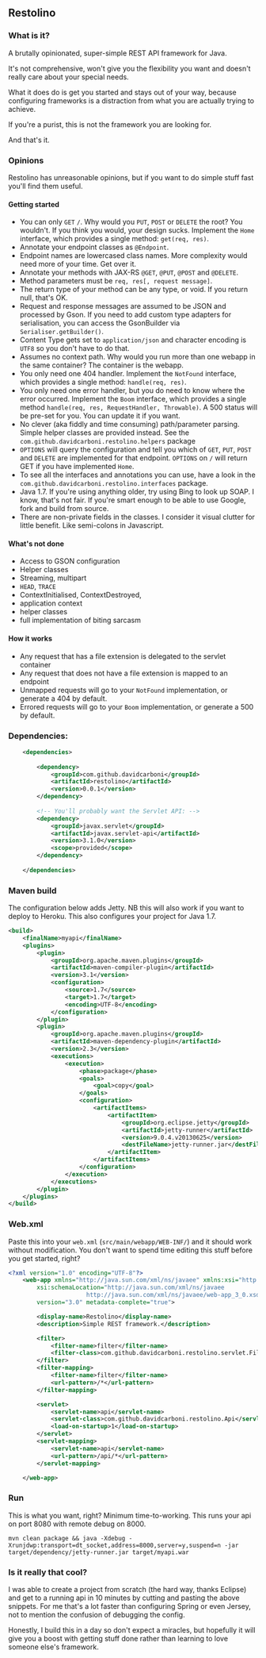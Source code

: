 Restolino
----------


### What is it?

A brutally opinionated, super-simple REST API framework for Java.

It's not comprehensive, won't give you the flexibility you want and doesn't really care about your special needs.

What it does do is get you started and stays out of your way, because configuring frameworks is a distraction from what you are actually trying to achieve.

If you're a purist, this is not the framework you are looking for. 

And that's it.


### Opinions

Restolino has unreasonable opinions, but if you want to do simple stuff fast you'll find them useful.

#### Getting started

 * You can only `GET` `/`. Why would you `PUT`, `POST` or `DELETE` the root? You wouldn't. If you think you would, your design sucks. Implement the `Home` interface, which provides a single method: `get(req, res)`.
 * Annotate your endpoint classes as `@Endpoint`.
 * Endpoint names are lowercased class names. More complexity would need more of your time. Get over it.
 * Annotate your methods with JAX-RS `@GET`, `@PUT`, `@POST` and `@DELETE`.
 * Method parameters must be `req, res[, request message]`. 
 * The return type of your method can be any type, or void. If you return null, that's OK.
 * Request and response messages are assumed to be JSON and processed by Gson. If you need to add custom type adapters for serialisation, you can access the GsonBuilder via `Serialiser.getBuilder()`.
 * Content Type gets set to `application/json` and character encoding is `UTF8` so you don't have to do that.
 * Assumes no context path. Why would you run more than one webapp in the same container? The container is the webapp.
 * You only need one 404 handler. Implement the `NotFound` interface, which provides a single method: `handle(req, res)`.
 * You only need one error handler, but you do need to know where the error occurred. Implement the `Boom` interface, which provides a single method `handle(req, res, RequestHandler, Throwable)`. A 500 status will be pre-set for you. You can update it if you want.
 * No clever (aka fiddly and time consuming) path/parameter parsing. Simple helper classes are provided instead. See the `com.github.davidcarboni.restolino.helpers` package
 * `OPTIONS` will query the configuration and tell you which of `GET`, `PUT`, `POST` and `DELETE` are implemented for that endpoint. `OPTIONS` on `/` will return GET if you have implemented `Home`.
 * To see all the interfaces and annotations you can use, have a look in the `com.github.davidcarboni.restolino.interfaces` package.
 * Java 1.7. If you're using anything older, try using Bing to look up SOAP. I know, that's not fair. If you're smart enough to be able to use Google, fork and build from source.
 * There are non-private fields in the classes. I consider it visual clutter for little benefit. Like semi-colons in Javascript.

#### What's not done

 * Access to GSON configuration
 * Helper classes
 * Streaming, multipart
 * `HEAD`, `TRACE`
 * ContextInitialised, ContextDestroyed,
 * application context
 * helper classes
 * full implementation of biting sarcasm

#### How it works

 * Any request that has a file extension is delegated to the servlet container
 * Any request that does not have a file extension is mapped to an endpoint
 * Unmapped requests will go to your `NotFound` implementation, or generate a 404 by default.
 * Errored requests will go to your `Boom` implementation, or generate a 500 by default.


### Dependencies:

```xml
    <dependencies>
    
        <dependency>
            <groupId>com.github.davidcarboni</groupId>
            <artifactId>restolino</artifactId>
            <version>0.0.1</version>
        </dependency>
    
        <!-- You'll probably want the Servlet API: -->
        <dependency>
            <groupId>javax.servlet</groupId>
            <artifactId>javax.servlet-api</artifactId>
            <version>3.1.0</version>
            <scope>provided</scope>
        </dependency>
            
    </dependencies>
```


### Maven build

The configuration below adds Jetty. NB this will also work if you want to deploy to Heroku.
This also configures your project for Java 1.7.

```xml
<build>
    <finalName>myapi</finalName>
    <plugins>
        <plugin>
            <groupId>org.apache.maven.plugins</groupId>
            <artifactId>maven-compiler-plugin</artifactId>
            <version>3.1</version>
            <configuration>
                <source>1.7</source>
                <target>1.7</target>
                <encoding>UTF-8</encoding>
            </configuration>
        </plugin>
        <plugin>
            <groupId>org.apache.maven.plugins</groupId>
            <artifactId>maven-dependency-plugin</artifactId>
            <version>2.3</version>
            <executions>
                <execution>
                    <phase>package</phase>
                    <goals>
                        <goal>copy</goal>
                    </goals>
                    <configuration>
                        <artifactItems>
                            <artifactItem>
                                <groupId>org.eclipse.jetty</groupId>
                                <artifactId>jetty-runner</artifactId>
                                <version>9.0.4.v20130625</version>
                                <destFileName>jetty-runner.jar</destFileName>
                            </artifactItem>
                        </artifactItems>
                    </configuration>
                </execution>
            </executions>
        </plugin>
    </plugins>
</build>
```


### Web.xml

Paste this into your `web.xml` (`src/main/webapp/WEB-INF/`) and it should work without modification. 
You don't want to spend time editing this stuff before you get started, right?

```xml
<?xml version="1.0" encoding="UTF-8"?>
    <web-app xmlns="http://java.sun.com/xml/ns/javaee" xmlns:xsi="http://www.w3.org/2001/XMLSchema-instance"
        xsi:schemaLocation="http://java.sun.com/xml/ns/javaee
                      http://java.sun.com/xml/ns/javaee/web-app_3_0.xsd"
        version="3.0" metadata-complete="true">

        <display-name>Restolino</display-name>
        <description>Simple REST framework.</description>

        <filter>
            <filter-name>filter</filter-name>
            <filter-class>com.github.davidcarboni.restolino.servlet.Filter</filter-class>
        </filter>
        <filter-mapping>
            <filter-name>filter</filter-name>
            <url-pattern>/*</url-pattern>
        </filter-mapping>

        <servlet>
            <servlet-name>api</servlet-name>
            <servlet-class>com.github.davidcarboni.restolino.Api</servlet-class>
            <load-on-startup>1</load-on-startup>
        </servlet>
        <servlet-mapping>
            <servlet-name>api</servlet-name>
            <url-pattern>/api/*</url-pattern>
        </servlet-mapping>

    </web-app>
```


### Run

This is what you want, right? Minimum time-to-working. This runs your api on port 8080 with remote debug on 8000.

    mvn clean package && java -Xdebug -Xrunjdwp:transport=dt_socket,address=8000,server=y,suspend=n -jar target/dependency/jetty-runner.jar target/myapi.war

### Is it really that cool?

I was able to create a project from scratch (the hard way, thanks Eclipse) and get to a running api in 10 minutes by cutting and pasting the above snippets. For me that's a lot faster than configuring Spring or even Jersey, not to mention the confusion of debugging the config.

Honestly, I build this in a day so don't expect a miracles, but hopefully it will give you a boost with getting stuff done rather than learning to love someone else's framework.

